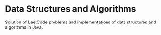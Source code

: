 # Data Structures and Algorithms

Solution of [LeetCode problems](https://leetcode.com/problemset/) and implementations of data structures and algorithms in Java.
